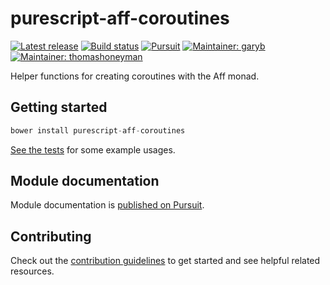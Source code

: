 # purescript-aff-coroutines

[![Latest release](http://img.shields.io/bower/v/purescript-aff-coroutines.svg)](https://github.com/purescript-contrib/purescript-aff-coroutines/releases)
[![Build status](https://travis-ci.org/purescript-contrib/purescript-aff-coroutines.svg?branch=master)](https://travis-ci.org/purescript-contrib/purescript-aff-coroutines)
[![Pursuit](http://pursuit.purescript.org/packages/purescript-aff-coroutines/badge)](http://pursuit.purescript.org/packages/purescript-aff-coroutines/)
[![Maintainer: garyb](https://img.shields.io/badge/maintainer-garyb-lightgrey.svg)](http://github.com/garyb)
[![Maintainer: thomashoneyman](https://img.shields.io/badge/maintainer-thomashoneyman-lightgrey.svg)](http://github.com/thomashoneyman)

Helper functions for creating coroutines with the Aff monad.

## Getting started

``` purescript
bower install purescript-aff-coroutines
```

[See the tests](https://github.com/purescript-contrib/purescript-aff-coroutines/blob/master/test/Main.purs) for some example usages.

## Module documentation

Module documentation is [published on Pursuit](http://pursuit.purescript.org/packages/purescript-aff-coroutines).

## Contributing

Check out the [contribution guidelines](https://github.com/purescript-contrib/purescript-aff-coroutines/blob/master/.github/contributing.md) to get started and see helpful related resources.
